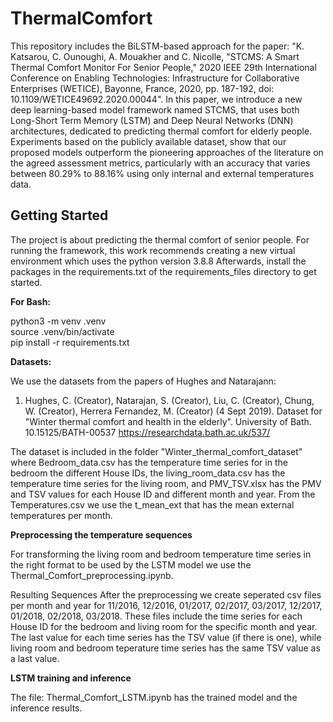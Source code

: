 # ThermalComfort
This repository includes the BiLSTM-based approach for the paper: "K. Katsarou, C. Ounoughi, A. Mouakher and C. Nicolle, "STCMS: A Smart Thermal Comfort Monitor For Senior People," 2020 IEEE 29th International Conference on Enabling Technologies: Infrastructure for Collaborative Enterprises (WETICE), Bayonne, France, 2020, pp. 187-192, doi: 10.1109/WETICE49692.2020.00044". In this paper, we introduce a new deep learning-based model framework named STCMS, that uses both Long-Short Term Memory (LSTM) and Deep Neural Networks (DNN) architectures, dedicated to predicting thermal comfort for elderly people. Experiments based on the publicly available dataset, show that our proposed models outperform the pioneering approaches of the literature on the agreed assessment metrics, particularly with an accuracy that varies between 80.29% to 88.16% using only internal and external temperatures data.
## Getting Started
The project is about predicting the thermal comfort of senior people. 
For running the framework, this work recommends creating a new virtual environment which uses the python version 3.8.8
Afterwards, install the packages in the requirements.txt of the requirements_files directory to get started.

**For Bash:**  

python3 -m venv .venv  
source .venv/bin/activate  
pip install -r requirements.txt

**Datasets:**

We use the datasets from the papers of Hughes and Natarajann: 
1) Hughes, C. (Creator), Natarajan, S. (Creator), Liu, C. (Creator), Chung, W. (Creator), Herrera Fernandez, M. (Creator) (4 Sept 2019). Dataset for "Winter thermal comfort and health in the elderly". University of Bath. 10.15125/BATH-00537
https://researchdata.bath.ac.uk/537/




The dataset is included in the folder "Winter_thermal_comfort_dataset" where Bedroom_data.csv has the temperature time series for in the bedroom the different House IDs, the living_room_data.csv has the temperature time series for the living room, and PMV_TSV.xlsx has the PMV and TSV values for each House ID and different month and year. From the Temperatures.csv we use the t_mean_ext that has the mean external temperatures per month.

**Preprocessing the temperature sequences**

For transforming the living room and bedroom temperature time series in the right format to be used by the LSTM model we use the Thermal_Comfort_preprocessing.ipynb.

Resulting Sequences After the preprocessing we create seperated csv files per month and year for 11/2016, 12/2016, 01/2017, 02/2017, 03/2017, 12/2017, 01/2018, 02/2018, 03/2018. These files include the time series for each House ID for the bedroom and living room for the specific month and year. The last value for each time series has the TSV value (if there is one), while living room and bedroom teperature time series has the same TSV value as a last value.

**LSTM training and inference**

The file: Thermal_Comfort_LSTM.ipynb has the trained model and the inference results.


